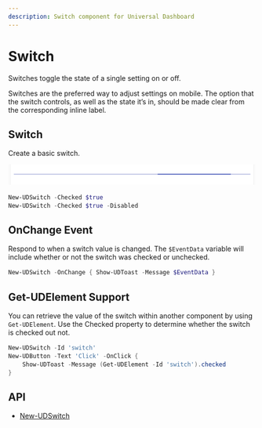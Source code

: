 ```yaml
---
description: Switch component for Universal Dashboard
---
```


# Switch

Switches toggle the state of a single setting on or off.

Switches are the preferred way to adjust settings on mobile. The option that the switch controls, as well as the state it’s in, should be made clear from the corresponding inline label.

## Switch

Create a basic switch.

![](<../../../../.gitbook/assets/image (70).png>)

```powershell
New-UDSwitch -Checked $true 
New-UDSwitch -Checked $true -Disabled
```

## OnChange Event

Respond to when a switch value is changed. The `$EventData` variable will include whether or not the switch was checked or unchecked.

```powershell
New-UDSwitch -OnChange { Show-UDToast -Message $EventData }
```

## Get-UDElement Support

You can retrieve the value of the switch within another component by using `Get-UDElement`. Use the Checked property to determine whether the switch is checked out not.

```powershell
New-UDSwitch -Id 'switch' 
New-UDButton -Text 'Click' -OnClick {
    Show-UDToast -Message (Get-UDElement -Id 'switch').checked
}
```

## API

* [New-UDSwitch](../../../../cmdlets/New-UDSwitch.txt)
